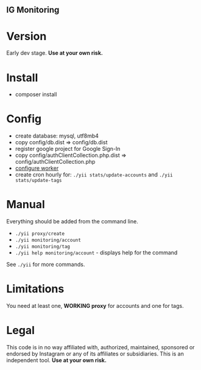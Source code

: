 ## IG Monitoring

# Version
Early dev stage.  **Use at your own risk.**

# Install
- composer install

# Config
- create database: mysql, utf8mb4
- copy config/db.dist => config/db.dist
- register google project for Google Sign-In
- copy config/authClientCollection.php.dist => config/authClientCollection.php
- [configure worker](https://github.com/yiisoft/yii2-queue/blob/master/docs/guide/worker.md)
- create cron hourly for: `./yii stats/update-accounts` and `./yii stats/update-tags`

# Manual
Everything should be added from the command line.

- `./yii proxy/create`
- `./yii monitoring/account`
- `./yii monitoring/tag`
- `./yii help monitoring/account` - displays help for the command

See `./yii` for more commands.


# Limitations
You need at least one, **WORKING proxy** for accounts and one for tags.

# Legal
This code is in no way affiliated with, authorized, maintained, sponsored or endorsed by Instagram or any of its affiliates or subsidiaries.
This is an independent tool. **Use at your own risk.**


